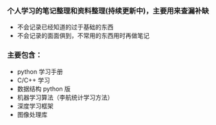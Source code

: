 ﻿### 个人学习的笔记整理和资料整理(持续更新中)，主要用来查漏补缺
- 不会记录已经知道的过于基础的东西
- 不会记录的面面俱到，不常用的东西用时再做笔记

### 主要包含： 
- python 学习手册
- C/C++ 学习
- 数据结构 python 版
- 机器学习算法（李航统计学习方法）
- 深度学习框架
- 图像处理库
